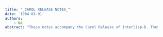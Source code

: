 ```yaml
---
title: "_CAROL RELEASE NOTES_"
date: '1984-01-01'
authors: 
    - NA
abstract: "These notes accompany the Carol Release of Interlisp-D. They describe changes made since the Fugue.4 Release of October, 1983 and the Fugue.6 Release of April, 1984. The most prominent feature is support for the Xerox 1108 local file system. A new release of TEdit provides a powerful, menudriven interface. Xerox 1100 and 1132 users can now initialize Interlisp-D from disk partitions other than the currently booted partition."
---
```


